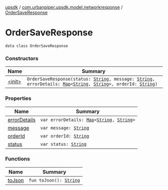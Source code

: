 [upsdk](../../index.md) / [com.urbanpiper.upsdk.model.networkresponse](../index.md) / [OrderSaveResponse](./index.md)

# OrderSaveResponse

`data class OrderSaveResponse`

### Constructors

| Name | Summary |
|---|---|
| [&lt;init&gt;](-init-.md) | `OrderSaveResponse(status: `[`String`](https://kotlinlang.org/api/latest/jvm/stdlib/kotlin/-string/index.html)`, message: `[`String`](https://kotlinlang.org/api/latest/jvm/stdlib/kotlin/-string/index.html)`, errorDetails: `[`Map`](https://kotlinlang.org/api/latest/jvm/stdlib/kotlin.collections/-map/index.html)`<`[`String`](https://kotlinlang.org/api/latest/jvm/stdlib/kotlin/-string/index.html)`, `[`String`](https://kotlinlang.org/api/latest/jvm/stdlib/kotlin/-string/index.html)`>, orderId: `[`String`](https://kotlinlang.org/api/latest/jvm/stdlib/kotlin/-string/index.html)`)` |

### Properties

| Name | Summary |
|---|---|
| [errorDetails](error-details.md) | `var errorDetails: `[`Map`](https://kotlinlang.org/api/latest/jvm/stdlib/kotlin.collections/-map/index.html)`<`[`String`](https://kotlinlang.org/api/latest/jvm/stdlib/kotlin/-string/index.html)`, `[`String`](https://kotlinlang.org/api/latest/jvm/stdlib/kotlin/-string/index.html)`>` |
| [message](message.md) | `var message: `[`String`](https://kotlinlang.org/api/latest/jvm/stdlib/kotlin/-string/index.html) |
| [orderId](order-id.md) | `var orderId: `[`String`](https://kotlinlang.org/api/latest/jvm/stdlib/kotlin/-string/index.html) |
| [status](status.md) | `var status: `[`String`](https://kotlinlang.org/api/latest/jvm/stdlib/kotlin/-string/index.html) |

### Functions

| Name | Summary |
|---|---|
| [toJson](to-json.md) | `fun toJson(): `[`String`](https://kotlinlang.org/api/latest/jvm/stdlib/kotlin/-string/index.html) |
